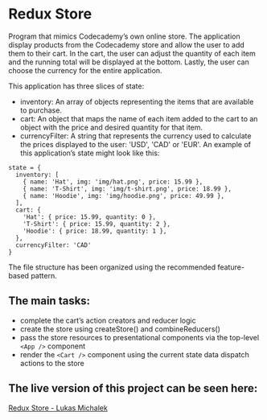 # **Redux Store**

Program that mimics Codecademy’s own online store. The application display products from the Codecademy store and allow the user to add them to their cart. In the cart, the user can adjust the quantity of each item and the running total will be displayed at the bottom. Lastly, the user can choose the currency for the entire application.



This application has three slices of state:

- inventory: An array of objects representing the items that are available to purchase.
- cart: An object that maps the name of each item added to the cart to an object with the price and desired quantity for that item.
- currencyFilter: A string that represents the currency used to calculate the prices displayed to the user: 'USD', 'CAD' or 'EUR'.
An example of this application’s state might look like this:

```
state = {
  inventory: [
    { name: 'Hat', img: 'img/hat.png', price: 15.99 },
    { name: 'T-Shirt', img: 'img/t-shirt.png', price: 18.99 },
    { name: 'Hoodie', img: 'img/hoodie.png', price: 49.99 },
  ],
  cart: {
    'Hat': { price: 15.99, quantity: 0 },
    'T-Shirt': { price: 15.99, quantity: 2 },
    'Hoodie': { price: 18.99, quantity: 1 },
  },
  currencyFilter: 'CAD'
}
```

The file structure has been organized using the recommended feature-based pattern.

## The main tasks:

 - complete the cart’s action creators and reducer logic
 - create the store using createStore() and combineReducers()
 - pass the store resources to presentational components via the top-level `<App />` component
 - render the `<Cart />` component using the current state data
dispatch actions to the store

## The live version of this project can be seen here:

[Redux Store - Lukas Michalek](https://lukas-michalek.github.io/redux-store/)
